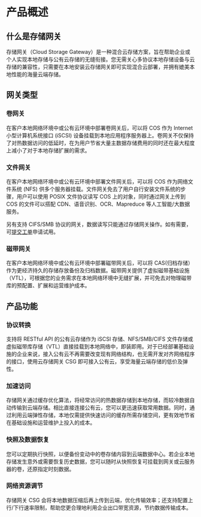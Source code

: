 # 产品概述

## 什么是存储网关
存储网关（Cloud Storage Gateway）是一种混合云存储方案，旨在帮助企业或个人实现本地存储与公有云存储的无缝衔接。您无需关心多协议本地存储设备与云存储的兼容性，只需要在本地安装云存储网关即可实现混合云部署，并拥有媲美本地性能的海量云端存储。

## 网关类型
### 卷网关
在客户本地网络环境中或公有云环境中部署卷网关后，可以将 COS 作为 Internet 小型计算机系统接口 (iSCSI) 设备挂载到本地应用程序服务器上。卷网关不仅保持了对热数据访问的低延时，在为用户节省大量主数据存储费用的同时还在最大程度上减小了对于本地存储扩展的需求。

### 文件网关
在客户本地网络环境中或公有云环境中部署文件网关后，可以将 COS 作为网络文件系统 (NFS) 供多个服务器挂载。文件网关免去了用户自行安装文件系统的步骤，用户可以使用 POSIX 文件协议读写 COS 上的对象，同时通过网关上传到 COS 的文件可以搭配 CDN、语音识别、OCR、Mapreduce 等人工智能/大数据服务。

另有支持 CIFS/SMB 协议的网关，数据读写只能通过存储网关操作。如有需要，可[提交工单](http://console.tcecqpoc.fsphere.cn/workorder/category)申请试用。

### 磁带网关
在客户本地网络环境中或公有云环境中部署磁带网关后，可以将 CAS(归档存储）作为更经济持久的存储存放备份及归档数据。磁带网关提供了虚拟磁带基础设施（VTL），可根据您的业务需求在本地网络环境中无缝扩展，并可免去对物理磁带库的预配置、扩展和运营维护成本。


## 产品功能
### 协议转换
支持将 RESTful API 的公有云存储作为 iSCSI 存储、NFS/SMB/CIFS 文件存储或虚拟磁带库存储（VTL）直接挂载到本地网络中，即装即用。对于已经部署基础设施的企业来说，接入公有云不再需要改变现有网络结构，也无需开发对齐网络程序的接口，使用云存储网关 CSG 即可接入公有云，享受海量云端存储的低价及弹性。

### 加速访问
存储网关通过缓存优化算法，将经常访问的热数据存储到本地存储，而较冷数据自动传输到云端存储。相比直接连接公有云，您可以更迅速获取常用数据。同时，通过利用云端弹性存储，本地仅需提供快速访问的缓存所需存储空间，更有效地节省在基础设施和运营维护上投入的成本。

### 快照及数据恢复
您可以定期执行快照，以便备份变动中的卷存储内容到云端数据中心。若企业本地存储发生意外或需要恢复历史数据，您可以随时从快照恢复可挂载到网关或云服务器的卷，还原指定时刻数据。

### 网络资源调节
存储网关 CSG 会将本地数据压缩后再上传到云端，优化传输效率；还支持配置上行/下行速率限制，帮助您更合理地利用企业出口带宽资源，节约数据传输成本。 



